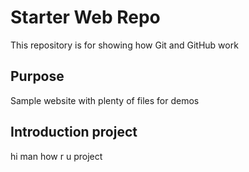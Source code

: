 # Starter Web Repo

This repository is for showing how Git and GitHub work

## Purpose

Sample website with plenty of files for demos
## Introduction project
hi man how r u project